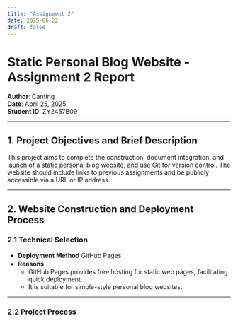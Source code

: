 ```yaml
---
title: "Assignment 2"
date: 2025-06-22
draft: false
---
```


# Static Personal Blog Website - Assignment 2 Report

**Author**: Canting  
**Date**: April 25, 2025  
**Student ID**: ZY2457B09

---

##  1. Project Objectives and Brief Description

This project aims to complete the construction, document integration, and launch of a static personal blog website, and use Git for version control. The website should include links to previous assignments and be publicly accessible via a URL or IP address.

---

##  2. Website Construction and Deployment Process

### 2.1 Technical Selection

- **Deployment Method** GitHub Pages
- **Reasons**：
  - GitHub Pages provides free hosting for static web pages, facilitating quick deployment.
  - It is suitable for simple-style personal blog websites.

---

### 2.2 Project Process
